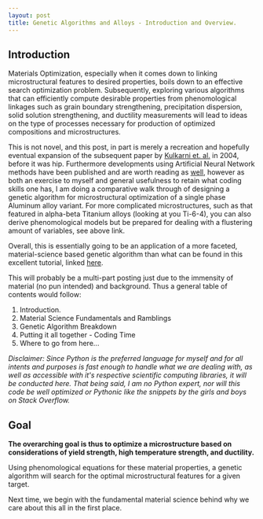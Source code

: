 ```yaml
---
layout: post
title: Genetic Algorithms and Alloys - Introduction and Overview.
---
```


## Introduction

  Materials Optimization, especially when it comes down to linking microstructural features to desired properties, boils down to an effective search optimization problem. Subsequently, exploring various algorithms that can efficiently compute desirable properties from phenomological linkages such as grain boundary strengthening, precipitation dispersion, solid solution strengthening, and ductility measurements will lead to ideas on the type of processes necessary for production of optimized compositions and microstructures.

  This is not novel, and this post, in part is merely a recreation and hopefully eventual expansion of the subsequent paper by [Kulkarni et. al.](http://www.sciencedirect.com/science/article/pii/S0921509303014722) in 2004, before it was hip. Furthermore developments using Artificial Neural Network methods have been published and are worth reading as [well](http://www.sciencedirect.com/science/article/pii/S0921509316301678), however as both an exercise to myself and general usefulness to retain what coding skills one has, I am doing a comparative walk through of designing a genetic algorithm for microstructural optimization of a single phase Aluminum alloy variant. For more complicated microstructures, such as that featured in alpha-beta Titanium alloys (looking at you Ti-6-4), you can also derive phenomological models but be prepared for dealing with a flustering amount of variables, see above link.

  Overall, this is essentially going to be an application of a more faceted, material-science based genetic algorithm than what can be found in this excellent tutorial, linked [here](https://lethain.com/genetic-algorithms-cool-name-damn-simple/).

  This will probably be a multi-part posting just due to the immensity of material (no pun intended) and background. Thus a general table of contents would follow:

   1. Introduction.
   2. Material Science Fundamentals and Ramblings
   3. Genetic Algorithm Breakdown
   4. Putting it all together - Coding Time
   5. Where to go from here...


   *Disclaimer: Since Python is the preferred language for myself and for all intents and purposes is fast enough to handle what we are dealing with, as well as accessible with it's respective scientific computing libraries, it will be conducted here. That being said, I am no Python expert, nor will this code be well optimized or Pythonic like the snippets by the girls and boys on Stack Overflow.*


## Goal

**The overarching goal is thus to optimize a microstructure based on considerations of yield strength, high temperature strength, and ductility.**

Using phenomological equations for these material properties, a genetic algorithm will search for the optimal microstructural features for a given target.

Next time, we begin with the fundamental material science behind why we care about this all in the first place. 

